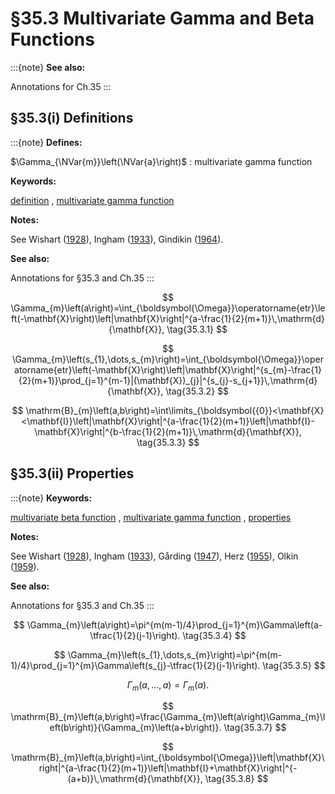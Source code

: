 # §35.3 Multivariate Gamma and Beta Functions

:::{note}
**See also:**

Annotations for Ch.35
:::


## §35.3(i) Definitions

:::{note}
**Defines:**

$\Gamma_{\NVar{m}}\left(\NVar{a}\right)$ : multivariate gamma function

**Keywords:**

[definition](http://dlmf.nist.gov/search/search?q=definition) , [multivariate gamma function](http://dlmf.nist.gov/search/search?q=multivariate%20gamma%20function)

**Notes:**

See Wishart ([1928](./bib/W.html#bib2424 "The generalised product moment distribution in samples from a normal multivariate population")), Ingham ([1933](./bib/I.html#bib1130 "An integral which occurs in statistics")), Gindikin ([1964](./bib/G.html#bib937 "Analysis in homogeneous domains")).

**See also:**

Annotations for §35.3 and Ch.35
:::


<a id="E1"></a>
$$
\Gamma_{m}\left(a\right)=\int_{\boldsymbol{\Omega}}\operatorname{etr}\left(-\mathbf{X}\right)\left|\mathbf{X}\right|^{a-\frac{1}{2}(m+1)}\,\mathrm{d}{\mathbf{X}}, \tag{35.3.1}
$$


<a id="E2"></a>
$$
\Gamma_{m}\left(s_{1},\dots,s_{m}\right)=\int_{\boldsymbol{\Omega}}\operatorname{etr}\left(-\mathbf{X}\right)\left|\mathbf{X}\right|^{s_{m}-\frac{1}{2}(m+1)}\prod_{j=1}^{m-1}|(\mathbf{X})_{j}|^{s_{j}-s_{j+1}}\,\mathrm{d}{\mathbf{X}}, \tag{35.3.2}
$$


<a id="E3"></a>
$$
\mathrm{B}_{m}\left(a,b\right)=\int\limits_{\boldsymbol{{0}}<\mathbf{X}<\mathbf{I}}\left|\mathbf{X}\right|^{a-\frac{1}{2}(m+1)}\left|\mathbf{I}-\mathbf{X}\right|^{b-\frac{1}{2}(m+1)}\,\mathrm{d}{\mathbf{X}}, \tag{35.3.3}
$$


## §35.3(ii) Properties

:::{note}
**Keywords:**

[multivariate beta function](http://dlmf.nist.gov/search/search?q=multivariate%20beta%20function) , [multivariate gamma function](http://dlmf.nist.gov/search/search?q=multivariate%20gamma%20function) , [properties](http://dlmf.nist.gov/search/search?q=properties)

**Notes:**

See Wishart ([1928](./bib/W.html#bib2424 "The generalised product moment distribution in samples from a normal multivariate population")), Ingham ([1933](./bib/I.html#bib1130 "An integral which occurs in statistics")), Gårding ([1947](./bib/G.html#bib856 "The solution of Cauchy’s problem for two totally hyperbolic linear differential equations by means of Riesz integrals")), Herz ([1955](./bib/H.html#bib1074 "Bessel functions of matrix argument")), Olkin ([1959](./bib/O.html#bib1777 "A class of integral identities with matrix argument")).

**See also:**

Annotations for §35.3 and Ch.35
:::


<a id="E4"></a>
$$
\Gamma_{m}\left(a\right)=\pi^{m(m-1)/4}\prod_{j=1}^{m}\Gamma\left(a-\tfrac{1}{2}(j-1)\right). \tag{35.3.4}
$$


<a id="E5"></a>
$$
\Gamma_{m}\left(s_{1},\dots,s_{m}\right)=\pi^{m(m-1)/4}\prod_{j=1}^{m}\Gamma\left(s_{j}-\tfrac{1}{2}(j-1)\right). \tag{35.3.5}
$$


<a id="E6"></a>
$$
\Gamma_{m}\left(a,\dots,a\right)=\Gamma_{m}\left(a\right). \tag{35.3.6}
$$


<a id="E7"></a>
$$
\mathrm{B}_{m}\left(a,b\right)=\frac{\Gamma_{m}\left(a\right)\Gamma_{m}\left(b\right)}{\Gamma_{m}\left(a+b\right)}. \tag{35.3.7}
$$


<a id="E8"></a>
$$
\mathrm{B}_{m}\left(a,b\right)=\int_{\boldsymbol{\Omega}}\left|\mathbf{X}\right|^{a-\frac{1}{2}(m+1)}\left|\mathbf{I}+\mathbf{X}\right|^{-(a+b)}\,\mathrm{d}{\mathbf{X}}, \tag{35.3.8}
$$
